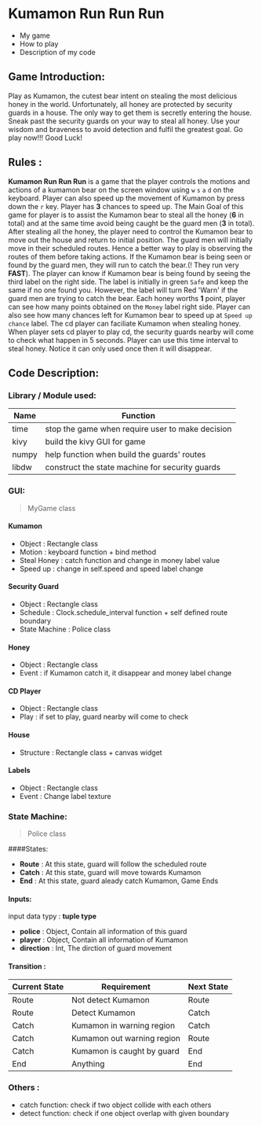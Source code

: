 # Kumamon Run Run Run
* My game
* How to play
* Description of my code

## Game Introduction: 
Play as Kumamon, the cutest bear intent on stealing the most delicious honey in the world. Unfortunately, all honey are protected by security guards in a house. The only way to get them is secretly entering the house. Sneak past the security guards on your way to steal all honey. Use your wisdom and braveness to avoid detection and fulfil the greatest goal. Go play now!!! Good Luck!


## Rules :
**Kumamon Run Run Run** is a game that the player controls the motions and actions of a kumamon bear on the screen window using `w` `s` `a` `d` on the keyboard. Player can also speed up the movement of Kumamon by press down the `r` key. Player has **3** chances to speed up. The Main Goal of this game for player is to assist the Kumamon bear to steal all the honey (**6** in total) and at the same time avoid being caught be the guard men (**3** in total). After stealing all the honey, the player need to control the Kumamon bear to move out the house and return to initial position. The guard men will initially move in their scheduled routes. Hence a better way to play is observing the routes of them before taking actions. If the Kumamon bear is being seen or found by the guard men, they will run to catch the bear.(! They run very **FAST**). The player can know if Kumamon bear is being found by seeing the third label on the right side. The label is initially in green `Safe` and keep the same if no one found you. However, the label will turn Red 'Warn' if the guard men are trying to catch the bear. Each honey worths **1** point, player can see how many points obtained on the `Money` label right side. Player can also see how many chances left for Kumamon bear to speed up at `Speed up chance` label. The cd player can faciliate Kumamon when stealing honey. When player sets cd player to play cd, the security guards nearby will come to check what happen in 5 seconds. Player can use this time interval to steal honey. Notice it can only used once then it will disappear. 

## Code Description:
### Library / Module used:

Name | Function 
------|---------
 time | stop the game when require user to make decision
 kivy | build the kivy GUI for game
 numpy | help function when build the guards' routes
 libdw | construct the state machine for security guards
 
 
###  GUI:
> MyGame class 

#### Kumamon 
* Object : Rectangle class 
* Motion : keyboard function + bind method
* Steal Honey : catch function and change in money label value 
* Speed up : change in self.speed and speed label change 

#### Security Guard 
* Object : Rectangle class 
* Schedule : Clock.schedule_interval function  + self defined route boundary
* State Machine : Police class

#### Honey 
* Object : Rectangle class
* Event : if Kumamon catch it, it disappear and money label change

#### CD Player 
* Object : Rectangle class
* Play : if set to play, guard nearby will come to check 
#### House 
* Structure : Rectangle class + canvas widget

#### Labels
* Object : Rectangle class 
* Event : Change label texture 


### State Machine:
> Police class

####States: 

*  **Route** : At this state, guard will follow the scheduled route 
*  **Catch** : At this state, guard will move towards Kumamon 
*  **End** : At this state, guard aleady catch Kumamon, Game Ends

#### Inputs:
input data typy : **tuple type**

* **police** : Object, Contain all information of this guard
* **player** : Object, Contain all information of Kumamon
* **direction** : Int, The dirction of guard movement 

#### Transition :
Current State | Requirement | Next State
------|------|---
Route| Not detect Kumamon | Route
Route| Detect Kumamon| Catch
Catch | Kumamon in warning region | Catch
Catch | Kumamon out warning region | Route
Catch | Kumamon is caught by guard | End
End | Anything | End

### Others :
* catch function: check if two object collide with each others
* detect function: check if one object overlap with given boundary